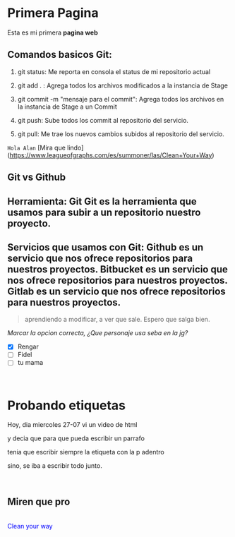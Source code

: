 # Primera Pagina
Esta es mi primera **pagina web**

## Comandos basicos Git:
1. git status: Me reporta en consola el status de mi repositorio actual

2. git add . : Agrega todos los archivos modificados a la instancia de Stage
3. git commit -m "mensaje para el commit": Agrega todos los archivos en la instancia de Stage a un Commit
4. git push: Sube todos los commit al repositorio del servicio.

5. git pull: Me trae los nuevos cambios subidos al repositorio del servicio.

`Hola Alan` [Mira que lindo] (https://www.leagueofgraphs.com/es/summoner/las/Clean+Your+Way)

## Git vs Github
Herramienta: Git
Git es la herramienta que usamos para subir a un repositorio nuestro proyecto.
-------
Servicios que usamos con Git:
Github es un servicio que nos ofrece repositorios para nuestros proyectos.
Bitbucket es un servicio que nos ofrece repositorios para nuestros proyectos.
Gitlab es un servicio que nos ofrece repositorios para nuestros proyectos.
-------
> aprendiendo a modificar, a ver que sale. Espero que salga bien. 


*Marcar la opcion correcta, ¿Que personaje usa seba en la jg?* 

- [x] Rengar
- [ ] Fidel 
- [ ] tu mama
<br>
<h1> Probando etiquetas </h1>
<p> Hoy, dia miercoles 27-07 vi un video de html </p>
<p> y decia que para que pueda escribir un parrafo </p>
<p> tenia que escribir siempre la etiqueta con la p adentro</p>
<p> sino, se iba a escribir todo junto. </p>
<br>
<h2> Miren que pro </h2>
<br>
<FONT COLOR="blue"> Clean your way </FONT>

